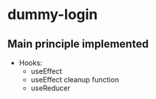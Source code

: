 # dummy-login

## Main principle implemented

- Hooks:
  - useEffect
  - useEffect cleanup function
  - useReducer

